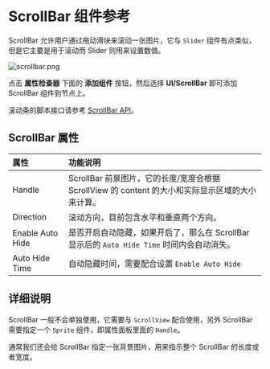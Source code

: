 # ScrollBar 组件参考

ScrollBar 允许用户通过拖动滑块来滚动一张图片，它与 `Slider` 组件有点类似，但是它主要是用于滚动而 Slider 则用来设置数值。

![scrollbar.png](scroll/scrollbar.png)

点击 **属性检查器** 下面的 **添加组件** 按钮，然后选择 **UI/ScrollBar** 即可添加 ScrollBar 组件到节点上。

滚动条的脚本接口请参考 [ScrollBar API](__APIDOC__/zh/#/docs/3.3/zh/ui/Class/ScrollBar)。

## ScrollBar 属性

| 属性 |   功能说明
| :-------------- | :----------- |
| Handle| ScrollBar 前景图片，它的长度/宽度会根据 ScrollView 的 content 的大小和实际显示区域的大小来计算。
| Direction | 滚动方向，目前包含水平和垂直两个方向。
| Enable Auto Hide | 是否开启自动隐藏，如果开启了，那么在 ScrollBar 显示后的 `Auto Hide Time` 时间内会自动消失。
| Auto Hide Time | 自动隐藏时间，需要配合设置 `Enable Auto Hide`

## 详细说明

ScrollBar 一般不会单独使用，它需要与 `ScrollView` 配合使用，另外 ScrollBar 需要指定一个 `Sprite` 组件，即属性面板里面的 `Handle`。

通常我们还会给 ScrollBar 指定一张背景图片，用来指示整个 ScrollBar 的长度或者宽度。
